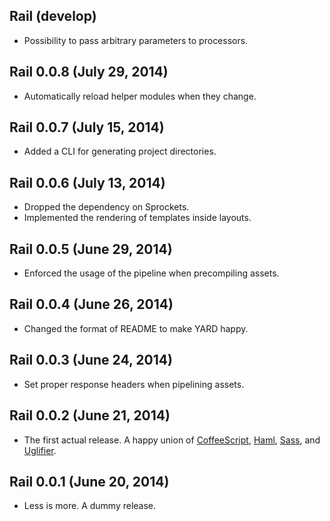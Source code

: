 ## Rail (develop)

* Possibility to pass arbitrary parameters to processors.

## Rail 0.0.8 (July 29, 2014)

* Automatically reload helper modules when they change.

## Rail 0.0.7 (July 15, 2014)

* Added a CLI for generating project directories.

## Rail 0.0.6 (July 13, 2014)

* Dropped the dependency on Sprockets.
* Implemented the rendering of templates inside layouts.

## Rail 0.0.5 (June 29, 2014)

* Enforced the usage of the pipeline when precompiling assets.

## Rail 0.0.4 (June 26, 2014)

* Changed the format of README to make YARD happy.

## Rail 0.0.3 (June 24, 2014)

* Set proper response headers when pipelining assets.

## Rail 0.0.2 (June 21, 2014)

* The first actual release. A happy union of
  [CoffeeScript](http://coffeescript.org/),
  [Haml](http://haml.info/),
  [Sass](http://sass-lang.com/), and
  [Uglifier](https://github.com/lautis/uglifier).

## Rail 0.0.1 (June 20, 2014)

* Less is more. A dummy release.
